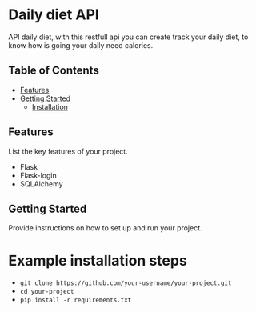 # Daily diet API

API daily diet, with this restfull api you can create track your daily diet, to know how is going your daily need calories.

## Table of Contents

- [Features](#features)
- [Getting Started](#getting-started)
  - [Installation](#example-installation-steps)

## Features

List the key features of your project.

- Flask
- Flask-login
- SQLAlchemy

## Getting Started

Provide instructions on how to set up and run your project.

# Example installation steps
- `git clone https://github.com/your-username/your-project.git`
- `cd your-project`
- `pip install -r requirements.txt`